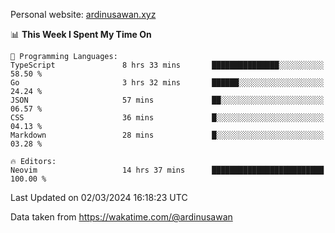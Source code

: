 Personal website: [ardinusawan.xyz](https://ardinusawan.xyz)

<!--START_SECTION:waka-->
📊 **This Week I Spent My Time On** 

```text
💬 Programming Languages: 
TypeScript               8 hrs 33 mins       ███████████████░░░░░░░░░░   58.50 % 
Go                       3 hrs 32 mins       ██████░░░░░░░░░░░░░░░░░░░   24.24 % 
JSON                     57 mins             ██░░░░░░░░░░░░░░░░░░░░░░░   06.57 % 
CSS                      36 mins             █░░░░░░░░░░░░░░░░░░░░░░░░   04.13 % 
Markdown                 28 mins             █░░░░░░░░░░░░░░░░░░░░░░░░   03.28 % 

🔥 Editors: 
Neovim                   14 hrs 37 mins      █████████████████████████   100.00 % 
```


 Last Updated on 02/03/2024 16:18:23 UTC
<!--END_SECTION:waka-->
Data taken from https://wakatime.com/@ardinusawan
